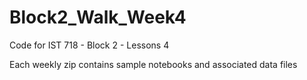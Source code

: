 # Block2_Walk_Week4
Code for IST 718 - Block 2 - Lessons 4

Each weekly zip contains sample notebooks and associated data files
